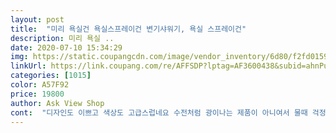 ```yaml
---
layout: post 
title:  "미리 욕실건 욕실스프레이건 변기샤워기, 욕실 스프레이건" 
description: 미리 욕실 ..
date: 2020-07-10 15:34:29 
img: https://static.coupangcdn.com/image/vendor_inventory/6d80/f2fd01593b4d89e1a693c7bc9a4d279ff0c73cc70417b02548b4e8fe9aba.jpg 
linkUrl: https://link.coupang.com/re/AFFSDP?lptag=AF3600438&subid=ahnPublicAsk&pageKey=303315070&itemId=954045335&vendorItemId=5344781989&traceid=V0-113-db58aad730a36cb9 
categories: [1015] 
color: A57F92 
price: 19800 
author: Ask View Shop 
cont:  "디자인도 이쁘고 색상도 고급스럽네요 수전처럼 광이나는 제품이 아니여서 물때 걱정을 안 해도 되네요<br/>몽키스패너 하나 있으면 되요.<br/><br/>수압도 높아서 쓰기 넘 편합니다 설치하기전에는 샤워기로 청소를 했는데 변기청소할때 넘 불편했지만 바로 변기옆에 설치해서 쓰니까 청소가 훨씬 수월해졌어요<br/>수압두좋구  부속재료도 꼼꼼하구 좋아요  거취대 못안박아서좋구여<br/>저혼자 금방설치했어요.<br/><br/>크기도 정당하고 줄 길이 1.<br/>5미터 저의 집에는 딱이네요 이 가격에 넘 잘 산것 같네요 찐품입이다<br/>화장실 청소 속시원하네요.<br/><br/>" 
---
```

